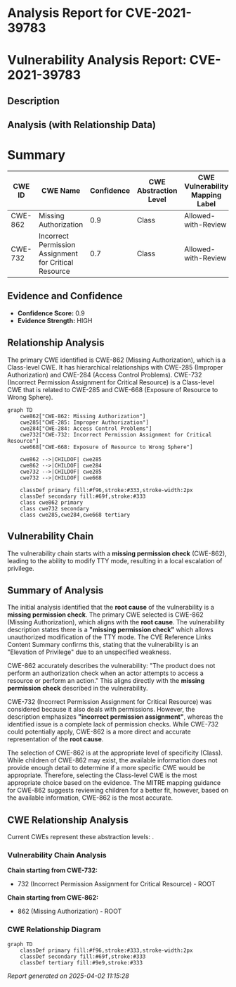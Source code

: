# Analysis Report for CVE-2021-39783

# Vulnerability Analysis Report: CVE-2021-39783

## Description



## Analysis (with Relationship Data)

# Summary
| CWE ID | CWE Name | Confidence | CWE Abstraction Level | CWE Vulnerability Mapping Label | CWE-Vulnerability Mapping Notes |
|---|---|---|---|---|---|
| CWE-862 | Missing Authorization | 0.9 | Class | Allowed-with-Review | Primary CWE |
| CWE-732 | Incorrect Permission Assignment for Critical Resource | 0.7 | Class | Allowed-with-Review | Secondary Candidate |

## Evidence and Confidence

*   **Confidence Score:** 0.9
*   **Evidence Strength:** HIGH

## Relationship Analysis
The primary CWE identified is CWE-862 (Missing Authorization), which is a Class-level CWE. It has hierarchical relationships with CWE-285 (Improper Authorization) and CWE-284 (Access Control Problems). CWE-732 (Incorrect Permission Assignment for Critical Resource) is a Class-level CWE that is related to CWE-285 and CWE-668 (Exposure of Resource to Wrong Sphere).

```mermaid
graph TD
    cwe862["CWE-862: Missing Authorization"]
    cwe285["CWE-285: Improper Authorization"]
    cwe284["CWE-284: Access Control Problems"]
    cwe732["CWE-732: Incorrect Permission Assignment for Critical Resource"]
    cwe668["CWE-668: Exposure of Resource to Wrong Sphere"]

    cwe862 -->|CHILDOF| cwe285
    cwe862 -->|CHILDOF| cwe284
    cwe732 -->|CHILDOF| cwe285
    cwe732 -->|CHILDOF| cwe668

    classDef primary fill:#f96,stroke:#333,stroke-width:2px
    classDef secondary fill:#69f,stroke:#333
    class cwe862 primary
    class cwe732 secondary
    class cwe285,cwe284,cwe668 tertiary
```

## Vulnerability Chain
The vulnerability chain starts with a **missing permission check** (CWE-862), leading to the ability to modify TTY mode, resulting in a local escalation of privilege.

## Summary of Analysis
The initial analysis identified that the **root cause** of the vulnerability is a **missing permission check**. The primary CWE selected is CWE-862 (Missing Authorization), which aligns with the **root cause**. The vulnerability description states there is a **"missing permission check"** which allows unauthorized modification of the TTY mode. The CVE Reference Links Content Summary confirms this, stating that the vulnerability is an "Elevation of Privilege" due to an unspecified weakness.

CWE-862 accurately describes the vulnerability: "The product does not perform an authorization check when an actor attempts to access a resource or perform an action." This aligns directly with the **missing permission check** described in the vulnerability.

CWE-732 (Incorrect Permission Assignment for Critical Resource) was considered because it also deals with permissions. However, the description emphasizes **"incorrect permission assignment"**, whereas the identified issue is a complete lack of permission checks. While CWE-732 could potentially apply, CWE-862 is a more direct and accurate representation of the **root cause**.

The selection of CWE-862 is at the appropriate level of specificity (Class). While children of CWE-862 may exist, the available information does not provide enough detail to determine if a more specific CWE would be appropriate. Therefore, selecting the Class-level CWE is the most appropriate choice based on the evidence. The MITRE mapping guidance for CWE-862 suggests reviewing children for a better fit, however, based on the available information, CWE-862 is the most accurate.


## CWE Relationship Analysis

Current CWEs represent these abstraction levels: .


### Vulnerability Chain Analysis

**Chain starting from CWE-732:**
- 732 (Incorrect Permission Assignment for Critical Resource) - ROOT


**Chain starting from CWE-862:**
- 862 (Missing Authorization) - ROOT



### CWE Relationship Diagram

```mermaid
graph TD
    classDef primary fill:#f96,stroke:#333,stroke-width:2px
    classDef secondary fill:#69f,stroke:#333
    classDef tertiary fill:#9e9,stroke:#333
```



*Report generated on 2025-04-02 11:15:28*
